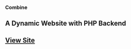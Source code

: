 ### Combine
## A Dynamic Website with PHP Backend
## [View Site](https://desolate-peak-50174.herokuapp.com/)

